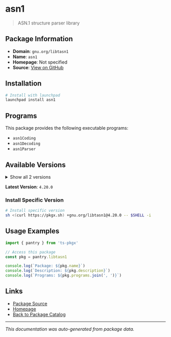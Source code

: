 # asn1

> ASN.1 structure parser library

## Package Information

- **Domain**: `gnu.org/libtasn1`
- **Name**: `asn1`
- **Homepage**: Not specified
- **Source**: [View on GitHub](https://github.com/pkgxdev/pantry/tree/main/projects/gnu.org/libtasn1/package.yml)

## Installation

```bash
# Install with launchpad
launchpad install asn1
```

## Programs

This package provides the following executable programs:

- `asn1Coding`
- `asn1Decoding`
- `asn1Parser`

## Available Versions

<details>
<summary>Show all 2 versions</summary>

- `4.20.0`, `4.19.0`

</details>

**Latest Version**: `4.20.0`

### Install Specific Version

```bash
# Install specific version
sh <(curl https://pkgx.sh) +gnu.org/libtasn1@4.20.0 -- $SHELL -i
```

## Usage Examples

```typescript
import { pantry } from 'ts-pkgx'

// Access this package
const pkg = pantry.libtasn1

console.log(`Package: ${pkg.name}`)
console.log(`Description: ${pkg.description}`)
console.log(`Programs: ${pkg.programs.join(', ')}`)
```

## Links

- [Package Source](https://github.com/pkgxdev/pantry/tree/main/projects/gnu.org/libtasn1/package.yml)
- [Homepage](#)
- [Back to Package Catalog](../package-catalog.md)

---

*This documentation was auto-generated from package data.*
